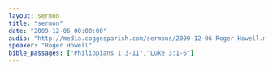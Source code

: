 ```yaml
---
layout: sermon
title: "sermon"
date: "2009-12-06 00:00:00"
audio: "http://media.coggesparish.com/sermons/2009-12-06 Roger Howell.mp3"
speaker: "Roger Howell"
bible_passages: ["Philippians 1:3-11","Luke 3:1-6"]
---
```

